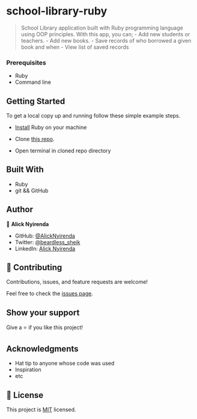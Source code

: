 # school-library-ruby
> School Library application built with Ruby programming language using OOP principles. With this app, you can;
    - Add new students or teachers.
    - Add new books.
    - Save records of who borrowed a given book and when
    - View list of saved records
### Prerequisites

- Ruby
- Command line

## Getting Started

To get a local copy up and running follow these simple example steps.
- [Install](https://www.ruby-lang.org/en/documentation/installation/) Ruby on your machine
- Clone [this repo](https://github.com/Beardless-sheik/school-library.git).

- Open terminal in cloned repo directory


## Built With

- Ruby
- git && GitHub

## Author

👤 **Alick Nyirenda**

- GitHub: [@AlickNyirenda](https://github.com/Beardless-sheik)
- Twitter: [@beardless_sheik](https://twitter.com/Beardless_Sheik)
- LinkedIn: [Alick Nyirenda](https://www.linkedin.com/in/alick-nyirenda/)

## 🤝 Contributing

Contributions, issues, and feature requests are welcome!

Feel free to check the [issues page](../../issues/).

## Show your support

Give a ⭐️ if you like this project!

## Acknowledgments

- Hat tip to anyone whose code was used
- Inspiration
- etc

## 📝 License

This project is [MIT](https://opensource.org/licenses/MIT) licensed.